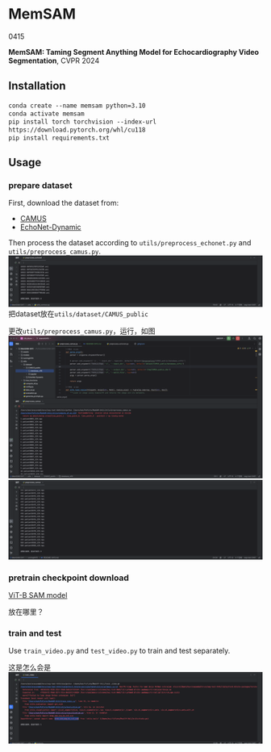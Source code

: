 # MemSAM

0415

**MemSAM: Taming Segment Anything Model for Echocardiography Video Segmentation**, CVPR 2024

<!-- The code will be uploaded later. -->

## Installation
```
conda create --name memsam python=3.10
conda activate memsam
pip install torch torchvision --index-url https://download.pytorch.org/whl/cu118
pip install requirements.txt
```

## Usage
### prepare dataset
First, download the dataset from:
- [CAMUS](https://www.creatis.insa-lyon.fr/Challenge/camus/index.html)
- [EchoNet-Dynamic](https://echonet.github.io/dynamic/index.html)
  
Then process the dataset according to `utils/preprocess_echonet.py` and `utils/preprocess_camus.py`.
![img_2.png](img_2.png)
把dataset放在`utils/dataset/CAMUS_public`

更改`utils/preprocess_camus.py`，运行，如图
![img.png](img.png)
![img_1.png](img_1.png)

### pretrain checkpoint download
[ViT-B SAM model](https://dl.fbaipublicfiles.com/segment_anything/sam_vit_b_01ec64.pth)

放在哪里？

### train and test
Use `train_video.py` and `test_video.py` to train and test separately.

这是怎么会是
![img_3.png](img_3.png)
